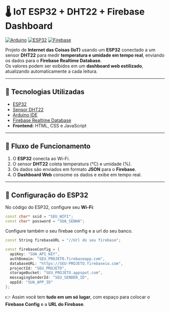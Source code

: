 # 🌡️ IoT ESP32 + DHT22 + Firebase Dashboard

[![Arduino](https://img.shields.io/badge/Arduino-IDE-00979D?logo=arduino&logoColor=white)](https://www.arduino.cc/en/software)
[![ESP32](https://img.shields.io/badge/ESP32-Board-orange)](https://www.espressif.com/en/products/socs/esp32)
[![Firebase](https://img.shields.io/badge/Firebase-Realtime%20Database-FFCA28?logo=firebase&logoColor=black)](https://firebase.google.com/products/realtime-database)

Projeto de **Internet das Coisas (IoT)** usando um **ESP32** conectado a um sensor **DHT22** para medir **temperatura e umidade em tempo real**, enviando os dados para o **Firebase Realtime Database**.  
Os valores podem ser exibidos em um **dashboard web estilizado**, atualizando automaticamente a cada leitura.

---

## 🚀 Tecnologias Utilizadas

- [ESP32](https://www.espressif.com/en/products/socs/esp32)  
- [Sensor DHT22](https://learn.adafruit.com/dht)  
- [Arduino IDE](https://www.arduino.cc/en/software)  
- [Firebase Realtime Database](https://firebase.google.com/products/realtime-database)  
- **Frontend:** HTML, CSS e JavaScript  

---

## 📡 Fluxo de Funcionamento

1. O **ESP32** conecta ao Wi-Fi.  
2. O sensor **DHT22** coleta temperatura (°C) e umidade (%).  
3. Os dados são enviados em formato **JSON** para o **Firebase**.  
4. O **Dashboard Web** consome os dados e exibe em tempo real.  

---

## 🔧 Configuração do ESP32

No código do ESP32, configure seu **Wi-Fi**:

```cpp
const char* ssid = "SEU_WIFI";
const char* password = "SUA_SENHA";
```

Configure também o seu firebae config e a url do seu banco.

```cpp
const String firebaseURL = "//Url do seu firebase";

const firebaseConfig = {
  apiKey: "SUA_API_KEY",
  authDomain: "SEU_PROJETO.firebaseapp.com",
  databaseURL: "https://SEU-PROJETO.firebaseio.com",
  projectId: "SEU_PROJETO",
  storageBucket: "SEU_PROJETO.appspot.com",
  messagingSenderId: "SEU_SENDER_ID",
  appId: "SUA_APP_ID"
};
```
👉 Assim você tem **tudo em um só lugar**, com espaço para colocar o **Firebase Config** e a **URL do Firebase**.
